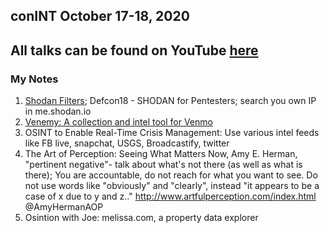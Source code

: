 ## conINT October 17-18, 2020

## All talks can be found on YouTube [here](https://www.youtube.com/channel/UCBtSOceclpKcvunVNw82tFQ)

### My Notes

1. [Shodan Filters](https://github.com/javierolmedo/shodan-filters); Defcon18 - SHODAN for Pentesters; search you own IP in me.shodan.io
2. [Venemy: A collection and intel tool for Venmo](https://github.com/mportatoes/venemy)
3. OSINT to Enable Real-Time Crisis Management: Use various intel feeds like FB live, snapchat, USGS, Broadcastify, twitter 
4. The Art of Perception:  Seeing What Matters Now, Amy E. Herman, 
"pertinent negative"- talk about what's not there (as well as what is there); You are accountable, do not reach for what you want to see. Do not use words like "obviously" and "clearly", instead "it appears to be a case of x due to y and z.." 
http://www.artfulperception.com/index.html  @AmyHermanAOP
5.  Osintion with Joe:  melissa.com, a property data explorer
